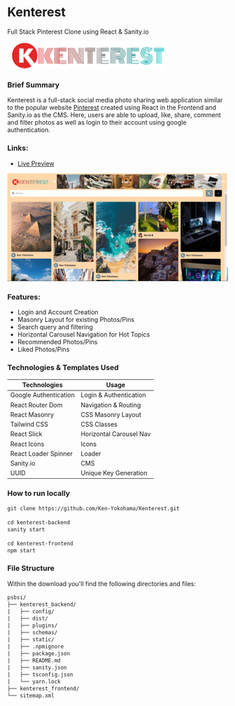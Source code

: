 # Kenterest
Full Stack Pinterest Clone using React &amp; Sanity.io

![Kenterest Logo](https://raw.githubusercontent.com/Ken-Yokohama/Kenterest/master/kenterest_frontend/src/assets/logo.png)

### Brief Summary
Kenterest is a full-stack social media photo sharing web application similar to the popular website [Pinterest](https://www.pinterest.com/) created using React in the Frontend and Sanity.io as the CMS. Here, users are able to upload, like, share, comment and filter photos as well as login to their account using google authentication.

### Links:
- [Live Preview](https://kenterest.netlify.app/)

![Kenterest Cover Sample](https://github.com/Ken-Yokohama/Kenterest/blob/master/cover.JPG)

### Features:
- Login and Account Creation
- Masonry Layout for existing Photos/Pins
- Search query and filtering
- Horizontal Carousel Navigation for Hot Topics
- Recommended Photos/Pins
- Liked Photos/Pins

### Technologies & Templates Used
| Technologies | Usage                                      |
| ----------------- | ------------------------------------------------ |
| Google Authentication      | Login & Authentication      |
| React Router Dom | Navigation & Routing |
| React Masonry | CSS Masonry Layout        |
| Tailwind CSS  | CSS Classes  |
| React Slick | Horizontal Carousel Nav |
| React Icons | Icons |
| React Loader Spinner | Loader |
| Sanity.io  | CMS|
| UUID  | Unique Key Generation|

### How to run locally
```
git clone https://github.com/Ken-Yokohama/Kenterest.git

cd kenterest-backend
sanity start

cd kenterest-frontend
npm start
```

### File Structure
Within the download you'll find the following directories and files:
```
psbsi/
├── kenterest_backend/
|   ├── config/
|   ├── dist/
|   ├── plugins/
|   ├── schemas/
|   ├── static/
|   ├── .npmignore
|   ├── package.json
|   ├── README.md
|   ├── sanity.json
|   ├── tsconfig.json
|   └── yarn.lock
├── kenterest_frontend/
└── sitemap.xml
```
